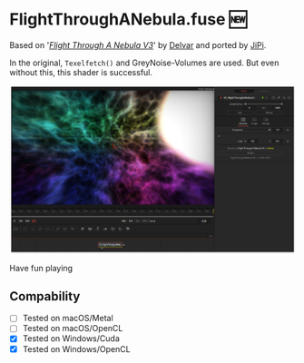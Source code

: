 # FlightThroughANebula.fuse :new:

Based on '_[Flight Through A Nebula V3](https://www.shadertoy.com/view/tsK3Rd)_' by [Delvar](https://www.shadertoy.com/user/Delvar) and ported by [JiPi](../Profiles/JiPi.md).

In the original, `Texelfetch()` and GreyNoise-Volumes are used. But even without this, this shader is successful.

[![FlightThroughANebula](FlightThroughANebula.png)](FlightThroughANebula.fuse)



Have fun playing

## Compability
- [ ] Tested on macOS/Metal
- [ ] Tested on macOS/OpenCL
- [x] Tested on Windows/Cuda
- [x] Tested on Windows/OpenCL
